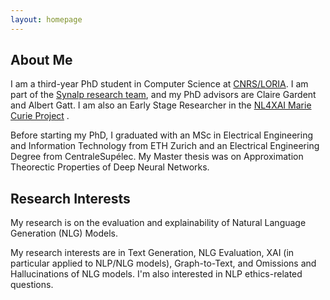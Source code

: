 ```yaml
---
layout: homepage
---
```


## About Me

I am a third-year PhD student in Computer Science at [CNRS/LORIA](https://www.loria.fr/fr/). I am part of the [Synalp research team](https://synalp.gitlabpages.inria.fr/synalp-website/), and  my PhD advisors are Claire Gardent and Albert Gatt. I am also an Early Stage Researcher in the [NL4XAI Marie Curie Project](https://nl4xai.eu/) .

Before starting my PhD, I graduated with an MSc in Electrical Engineering and Information Technology from ETH Zurich and an Electrical Engineering Degree from CentraleSupélec.
My Master thesis was on Approximation Theorectic Properties of Deep Neural Networks.


## Research Interests
My research is on the evaluation and explainability of Natural Language Generation (NLG) Models.

My research interests are in Text Generation, NLG Evaluation, XAI (in particular applied to NLP/NLG models), Graph-to-Text, and Omissions and Hallucinations of NLG models. 
I'm also interested in NLP ethics-related questions.


